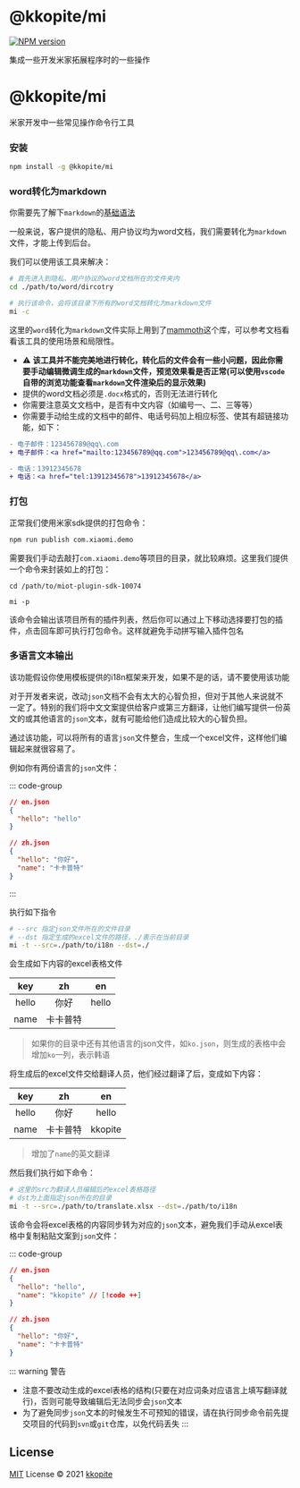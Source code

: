 # @kkopite/mi

[![NPM version](https://img.shields.io/npm/v/@kkopite/mi?color=a1b858&label=)](https://www.npmjs.com/package/@kkopite/mi)

集成一些开发米家拓展程序时的一些操作

# @kkopite/mi

米家开发中一些常见操作命令行工具

### 安装

```bash
npm install -g @kkopite/mi
```


### word转化为markdown

你需要先了解下`markdown`的[基础语法](https://www.runoob.com/markdown/md-tutorial.html)

一般来说，客户提供的隐私、用户协议均为word文档，我们需要转化为`markdown`文件，才能上传到后台。

我们可以使用该工具来解决：

```bash
# 首先进入到隐私、用户协议的word文档所在的文件夹内
cd ./path/to/word/dircotry

# 执行该命令，会将该目录下所有的word文档转化为markdown文件
mi -c
```

这里的`word`转化为`markdown`文件实际上用到了[mammoth](https://www.npmjs.com/package/mammoth)这个库，可以参考文档看看该工具的使用场景和局限性。


- :warning: __该工具并不能完美地进行转化，转化后的文件会有一些小问题，因此你需要手动编辑微调生成的`markdown`文件，预览效果看是否正常(可以使用`vscode`自带的浏览功能查看`markdown`文件渲染后的显示效果)__
- 提供的word文档必须是`.docx`格式的，否则无法进行转化
- 你需要注意英文文档中，是否有中文内容（如编号一、二、三等等）
- 你需要手动给生成的文档中的邮件、电话号码加上相应标签、使其有超链接功能，如下：

```diff
- 电子邮件：123456789@qq\.com
+ 电子邮件：<a href="mailto:123456789@qq.com">123456789@qq\.com</a>

- 电话：13912345678
+ 电话：<a href="tel:13912345678">13912345678</a>
```

### 打包

正常我们使用米家sdk提供的打包命令：

```bash
npm run publish com.xiaomi.demo
```

需要我们手动去敲打`com.xiaomi.demo`等项目的目录，就比较麻烦。这里我们提供一个命令来封装如上的打包：

```base
cd /path/to/miot-plugin-sdk-10074

mi -p
```

该命令会输出该项目所有的插件列表，然后你可以通过上下移动选择要打包的插件，点击回车即可执行打包命令。这样就避免手动拼写输入插件包名

### 多语言文本输出

该功能假设你使用模板提供的i18n框架来开发，如果不是的话，请不要使用该功能

对于开发者来说，改动`json`文档不会有太大的心智负担，但对于其他人来说就不一定了。特别的我们将中文文案提供给客户或第三方翻译，让他们编写提供一份英文的或其他语言的`json`文本，就有可能给他们造成比较大的心智负担。

通过该功能，可以将所有的语言`json`文件整合，生成一个excel文件，这样他们编辑起来就很容易了。

例如你有两份语言的`json`文件：

::: code-group

```json [./path/to/i17n/en.json]
// en.json
{
  "hello": "hello"
}
```

```json [./path/to/i18n/zh.json]
// zh.json
{
  "hello": "你好",
  "name": "卡卡普特"
}
```
:::

执行如下指令

```bash
# --src 指定json文件所在的文件目录
# --dst 指定生成的excel文件的路径，./表示在当前目录
mi -t --src=./path/to/i18n --dst=./
```

会生成如下内容的excel表格文件

|key|zh|en|
|:--:|:--:|:--:|
|hello|你好|hello|
|name|卡卡普特||

> 如果你的目录中还有其他语言的json文件，如`ko.json`，则生成的表格中会增加`ko`一列，表示韩语

将生成后的excel文件交给翻译人员，他们经过翻译了后，变成如下内容：

|key|zh|en|
|:--:|:--:|:--:|
|hello|你好|hello|
|name|卡卡普特|kkopite|

> 增加了`name`的英文翻译

然后我们执行如下命令：

```bash
# 这里的src为翻译人员编辑后的excel表格路径
# dst为上面指定json所在的目录
mi -t --src=./path/to/translate.xlsx --dst=./path/to/i18n
```

该命令会将excel表格的内容同步转为对应的`json`文本，避免我们手动从excel表格中复制粘贴文案到`json`文件：

::: code-group

```json [./path/to/i18n/en.json]
// en.json
{
  "hello": "hello",
  "name": "kkopite" // [!code ++]
}
```

```json [./path/to/i18n/zh.json]
// zh.json
{
  "hello": "你好",
  "name": "卡卡普特"
}
```

::: warning 警告
- 注意不要改动生成的excel表格的结构(只要在对应词条对应语言上填写翻译就行)，否则可能导致编辑后无法同步会`json`文本
- 为了避免同步`json`文本的时候发生不可预知的错误，请在执行同步命令前先提交项目的代码到`svn`或`git`仓库，以免代码丢失
:::


## License

[MIT](./LICENSE) License © 2021 [kkopite](https://github.com/action-hong)
